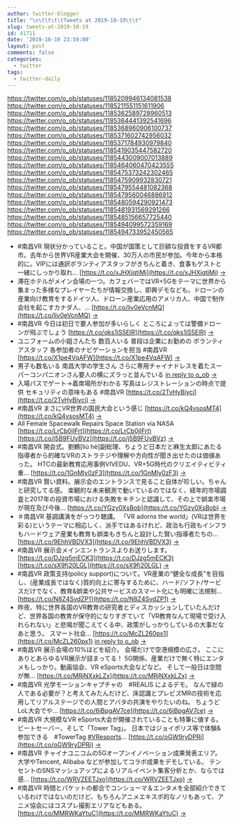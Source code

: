 ```yaml
---
author: twitter-blogger
title: "\n\t\t\t\tTweets at 2019-10-19\t\t"
slug: tweets-at-2019-10-19
id: 41711
date: '2019-10-19 23:59:00'
layout: post
comments: false
categories:
  - twitter
tags:
  - twitter-daily
---
```


https://twitter.com/o_ob/statuses/1185209946134081538 https://twitter.com/o_ob/statuses/1185211551151611906 https://twitter.com/o_ob/statuses/1185362589728960513 https://twitter.com/o_ob/statuses/1185364441392541696 https://twitter.com/o_ob/statuses/1185368960906100737 https://twitter.com/o_ob/statuses/1185371602742956032 https://twitter.com/o_ob/statuses/1185371784930979840 https://twitter.com/o_ob/statuses/1185419035447582720 https://twitter.com/o_ob/statuses/1185443009007013889 https://twitter.com/o_ob/statuses/1185464060470423555 https://twitter.com/o_ob/statuses/1185475373242302465 https://twitter.com/o_ob/statuses/1185475909932830721 https://twitter.com/o_ob/statuses/1185479554481082368 https://twitter.com/o_ob/statuses/1185479560046886912 https://twitter.com/o_ob/statuses/1185480594290921473 https://twitter.com/o_ob/statuses/1185481931569291266 https://twitter.com/o_ob/statuses/1185485156657725440 https://twitter.com/o_ob/statuses/1185494099572359169 https://twitter.com/o_ob/statuses/1185494733952450565  

*   #南昌VR 現状分かっていること。中国が国策として巨額な投資をするVR都市。去年から世界VR産業大会を開催、30万人の市民が参加。今年から本格的に。VIPには通訳ボランティアスタッフがきちんと着き、食事もゲストと一緒にしっかり取れ… [https://t.co/xJHXiqtiMj](https://t.co/xJHXiqtiMj) [->](https://twitter.com/o_ob/statuses/1185209946134081538)
*   滞在ホテルがメイン会場の一つ。カフェバーではVR+5Gをテーマに世界から集まった多様なプレイヤーたちが情報交換し、即興デモなども。ドローンの産業向け教育をするドイツ人、ドローン産業応用のアメリカ人、中国で制作会社を起こすカナダ人、… [https://t.co/liv0eVcnMQ](https://t.co/liv0eVcnMQ) [->](https://twitter.com/o_ob/statuses/1185211551151611906)
*   #南昌VR 今日は初日で要人参加が多いらしく ところによっては警備ドローンが飛ぶでしょう [https://t.co/qks1iS5ElR](https://t.co/qks1iS5ElR) [->](https://twitter.com/o_ob/statuses/1185362589728960513)
*   ユニフォームの小姐さんたち 数百人いる 普段は企業にお勤めの ボランティアスタッフ 各参加者のナビゲーションを担当 #南昌VR [https://t.co/X1pe4VqAFW](https://t.co/X1pe4VqAFW) [->](https://twitter.com/o_ob/statuses/1185364441392541696)
*   男子も数名いる 南昌大学の学生さん さらに専用チャイナドレスを着たスーパーコンパニオンさん要人の横にズラっと並んでいる [in reply to o_ob](https://twitter.com/o_ob/statuses/1185364441392541696) [->](https://twitter.com/o_ob/statuses/1185368960906100737)
*   入場パスでゲート→着席場所がわかる 写真はレジストレーションの時点で提供 セキュリティの意味もある #南昌VR [https://t.co/2TvHyBiycj](https://t.co/2TvHyBiycj) [->](https://twitter.com/o_ob/statuses/1185371602742956032)
*   #南昌VR まさにVR世界の国民大会という感じ [https://t.co/kQ4vsosMT4](https://t.co/kQ4vsosMT4) [->](https://twitter.com/o_ob/statuses/1185371784930979840)
*   All Female Spacewalk Repairs Space Station via NASA [https://t.co/LrCb0jIFrt](https://t.co/LrCb0jIFrt) [https://t.co/j5B9FUvBVz](https://t.co/j5B9FUvBVz) [->](https://twitter.com/o_ob/statuses/1185419035447582720)
*   #南昌VR 開会式。劉鶴[liú hè]副総理、ちょうど日本だと麻生太郎にあたる指導者から的確なVRのストラテジや理解や方向性が聞き出せたのは価値あった。 HTCの最新教育応用事例VIVEDU、VR+5G時代のクリエイティビティ重… [https://t.co/1GnMly0zF3](https://t.co/1GnMly0zF3) [->](https://twitter.com/o_ob/statuses/1185443009007013889)
*   #南昌VR 賢い資料。展示会のエントランスで見ること自体が珍しい。ちゃんと研究してる感。 楽観的な未来観測で動いているのではなく、経年的市場調査と2017年の投資市場における失敗をキチンと認識して、その上で娯楽市場が現在及び今後… [https://t.co/YGzy0XsBob](https://t.co/YGzy0XsBob) [->](https://twitter.com/o_ob/statuses/1185464060470423555)
*   ＃南昌VR 基調講演をがっつり聴講。 「VR adorns the world」(VRは世界を彩る)というテーマに相応しく、派手ではあるけれど、政治も行政もインフラもハードウェア産業も教育も娯楽もきちんと設計した賢い指導者たちの… [https://t.co/9EhhVBDVX3](https://t.co/9EhhVBDVX3) [->](https://twitter.com/o_ob/statuses/1185475373242302465)
*   #南昌VR 展示会メインエントランスよりお送りします。 [https://t.co/DJzg5mECK3](https://t.co/DJzg5mECK3) [https://t.co/sX9fj20LGL](https://t.co/sX9fj20LGL) [->](https://twitter.com/o_ob/statuses/1185475909932830721)
*   #南昌VR 政策支持(policy support)について。VR産業の“健全な成長”を目指し、(産業成長ではなく)質的向上に寄与するために、ハード/ソフト/サービスだけでなく、教育&娯楽や公共サービスのスマート化にも明確に法規制… [https://t.co/N8Z4SvdZP1](https://t.co/N8Z4SvdZP1) [->](https://twitter.com/o_ob/statuses/1185479554481082368)
*   昨夜、特に世界各国のVR教育の研究者とディスカッションしていたんだけど、世界各国の教育が保守的になりすぎていて「VR教育なんて現場で受け入れられない」と悲鳴が聞こえてくる中、政策がしっかりしているの大事だなあと思う。 スマート社会… [https://t.co/McZL260px1](https://t.co/McZL260px1) [in reply to o_ob](https://twitter.com/o_ob/statuses/1185479554481082368) [->](https://twitter.com/o_ob/statuses/1185479560046886912)
*   #南昌VR 展示会場の10%ほどを紹介。 会場だけで空港規模の広さ。 ここにありとあらゆるVR展示が詰まってる！ 5G関係、産業だけで無く特にエンタメもしっかり。動画協会、VR eSports大会などなど。 そして一般日は空間が無… [https://t.co/MRjNXxkLZx](https://t.co/MRjNXxkLZx) [->](https://twitter.com/o_ob/statuses/1185480594290921473)
*   #南昌VR 光学モーションキャプチャの　#REALIS によるデモ。 なんで緑の人である必要が？と考えてみたんだけど、床認識とプレビズMRの技術を応用してリアルステージでの人間とアバタの共演をやりたいのね。 ちょうどLoL大会でや… [https://t.co/6jBpgAV7ce](https://t.co/6jBpgAV7ce) [->](https://twitter.com/o_ob/statuses/1185481931569291266)
*   #南昌VR 大規模なVR eSports大会が開催されていることも特筆に値する。 ビートセーバー、そして「Tower Tag」。 日本ではジョイポリス等で体験&参加できる　#TowerTag [#VResports](https://twitter.com/search?q=%23VResports&src=hash)… [https://t.co/oGW9ryDPRi](https://t.co/oGW9ryDPRi) [->](https://twitter.com/o_ob/statuses/1185485156657725440)
*   #南昌VR チャイナユニコムの5Gオープンイノベーション成果発表エリア。大学やTencent, Alibaba などが参加してコラボ成果をデモしている。 テンセントのSNSマッシュアップによるリアルイベント集客分析とか、ならでは感… [https://t.co/WRVZEETJxo](https://t.co/WRVZEETJxo) [->](https://twitter.com/o_ob/statuses/1185494099572359169)
*   #南昌VR 時間とパケットの都合でコンシューマ＆エンタメを全部紹介できているわけではないのだけど、もちろんアニメエキスポ的なノリもあって、アニメ協会にはコスプレ撮影エリアなどもある。 [https://t.co/MMRWKaYtuC](https://t.co/MMRWKaYtuC) [->](https://twitter.com/o_ob/statuses/1185494733952450565)